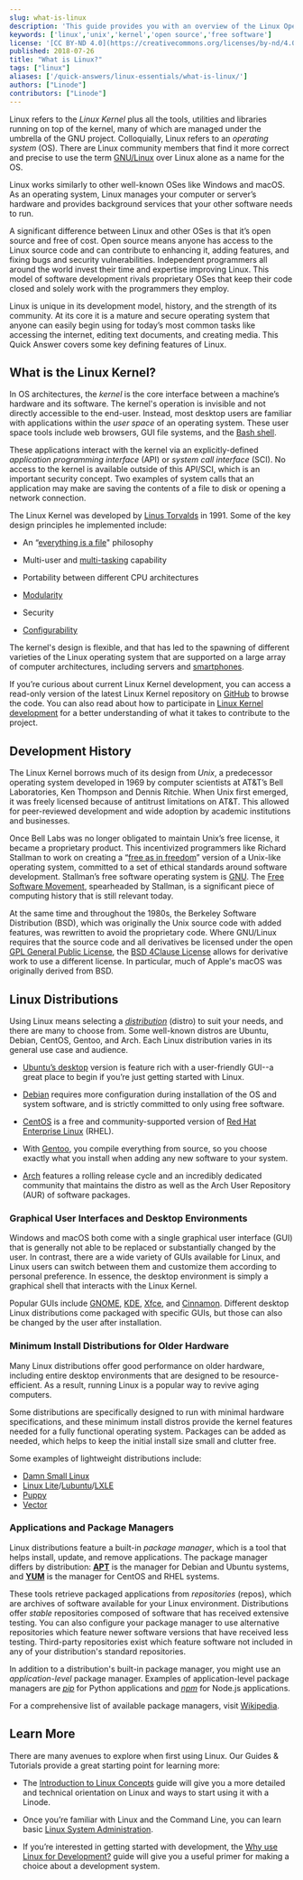 ```yaml
---
slug: what-is-linux
description: 'This guide provides you with an overview of the Linux Operating System, including details about its history, the Kernel, development models, lifecycles, and more.'
keywords: ['linux','unix','kernel','open source','free software']
license: '[CC BY-ND 4.0](https://creativecommons.org/licenses/by-nd/4.0)'
published: 2018-07-26
title: "What is Linux?"
tags: ["linux"]
aliases: ['/quick-answers/linux-essentials/what-is-linux/']
authors: ["Linode"]
contributors: ["Linode"]
---
```


Linux refers to the *Linux Kernel* plus all the tools, utilities and libraries running on top of the kernel, many of which are managed under the umbrella of the GNU project. Colloquially, Linux refers to an *operating system* (OS). There are Linux community members that find it more correct and precise to use the term [GNU/Linux](https://www.gnu.org/gnu/linux-and-gnu.en.html) over Linux alone as a name for the OS.

Linux works similarly to other well-known OSes like Windows and macOS. As an operating system, Linux manages your computer or server’s hardware and provides background services that your other software needs to run.

A significant difference between Linux and other OSes is that it’s open source and free of cost. Open source means anyone has access to the Linux source code and can contribute to enhancing it, adding features, and fixing bugs and security vulnerabilities. Independent programmers all around the world invest their time and expertise improving Linux. This model of software development rivals proprietary OSes that keep their code closed and solely work with the programmers they employ.

Linux is unique in its development model, history, and the strength of its community. At its core it is a mature and secure operating system that anyone can easily begin using for today’s most common tasks like accessing the internet, editing text documents, and creating media. This Quick Answer covers some key defining features of Linux.

## What is the Linux Kernel?

In OS architectures, the *kernel* is the core interface between a machine’s hardware and its software. The kernel's operation is invisible and not directly accessible to the end-user. Instead, most desktop users are familiar with applications within the *user space* of an operating system. These user space tools include web browsers, GUI file systems, and the [Bash shell](https://en.wikipedia.org/wiki/Bash_(Unix_shell)).

These applications interact with the kernel via an explicitly-defined *application programming interface* (API) or *system call interface* (SCI). No access to the kernel is available outside of this API/SCI, which is an important security concept. Two examples of system calls that an application may make are saving the contents of a file to disk or opening a network connection.

The Linux Kernel was developed by [Linus Torvalds](https://en.wikipedia.org/wiki/Linus_Torvalds) in 1991. Some of the key design principles he implemented include:

-   An “[everything is a file](https://en.wikipedia.org/wiki/Everything_is_a_file)" philosophy

-   Multi-user and [multi-tasking](http://www.linfo.org/multitasking.html) capability

-   Portability between different CPU architectures

-   [Modularity](http://www.tldp.org/HOWTO/Module-HOWTO/x73.html)

-   Security

-   [Configurability](https://en.wikipedia.org/wiki/Sysctl)

The kernel's design is flexible, and that has led to the spawning of different varieties of the Linux operating system that are supported on a large array of computer architectures, including servers and [smartphones](https://en.wikipedia.org/wiki/Android_(operating_system)#Linux_kernel).

If you’re curious about current Linux Kernel development, you can access a read-only version of the latest Linux Kernel repository on [GitHub](https://github.com/torvalds/linux/) to browse the code. You can also read about how to participate in [Linux Kernel development](https://www.kernel.org/doc/html/v4.13/process/howto.html) for a better understanding of what it takes to contribute to the project.

## Development History

The Linux Kernel borrows much of its design from *Unix*, a predecessor operating system developed in 1969 by computer scientists at AT&T’s Bell Laboratories, Ken Thompson and Dennis Ritchie. When Unix first emerged, it was freely licensed because of antitrust limitations on AT&T. This allowed for peer-reviewed development and wide adoption by academic institutions and businesses.

Once Bell Labs was no longer obligated to maintain Unix’s free license, it became a proprietary product. This incentivized programmers like Richard Stallman to work on creating a “[free as in freedom](https://www.gnu.org/philosophy/free-sw.en.html)” version of a Unix-like operating system, committed to a set of ethical standards around software development. Stallman’s free software operating system is [GNU](https://www.gnu.org/). The [Free Software Movement](https://www.gnu.org/philosophy/free-software-intro.en.html), spearheaded by Stallman, is a significant piece of computing history that is still relevant today.

At the same time and throughout the 1980s, the Berkeley Software Distribution (BSD), which was originally the Unix source code with added features, was rewritten to avoid the proprietary code. Where GNU/Linux requires that the source code and all derivatives be licensed under the open [GPL General Public License](https://www.gnu.org/licenses/licenses.html), the [BSD 4Clause License](https://directory.fsf.org/wiki/License:BSD_4Clause) allows for derivative work to use a different license. In particular, much of Apple's macOS was originally derived from BSD.

## Linux Distributions

Using Linux means selecting a [*distribution*](https://en.wikipedia.org/wiki/Linux_distribution) (distro) to suit your needs, and there are many to choose from. Some well-known distros are Ubuntu, Debian, CentOS, Gentoo, and Arch. Each Linux distribution varies in its general use case and audience.

* [Ubuntu’s desktop](https://www.ubuntu.com/desktop) version is feature rich with a user-friendly GUI--a great place to begin if you’re just getting started with Linux.

* [Debian](https://www.debian.org/) requires more configuration during installation of the OS and system software, and is strictly committed to only using free software.

* [CentOS](https://www.centos.org/) is a free and community-supported version of [Red Hat Enterprise Linux](https://en.wikipedia.org/wiki/Red_Hat_Enterprise_Linux) (RHEL).

* With [Gentoo](https://www.gentoo.org/get-started/), you compile everything from source, so you choose exactly what you install when adding any new software to your system.

* [Arch](https://www.archlinux.org/) features a rolling release cycle and an incredibly dedicated community that maintains the distro as well as the Arch User Repository (AUR) of software packages.

### Graphical User Interfaces and Desktop Environments

Windows and macOS both come with a single graphical user interface (GUI) that is generally not able to be replaced or substantially changed by the user. In contrast, there are a wide variety of GUIs available for Linux, and Linux users can switch between them and customize them according to personal preference. In essence, the desktop environment is simply a graphical shell that interacts with the Linux Kernel.

Popular GUIs include [GNOME](https://www.gnome.org/), [KDE](https://www.kde.org/plasma-desktop.php), [Xfce](https://xfce.org/), and [Cinnamon](https://en.wikipedia.org/wiki/Cinnamon_(software)). Different desktop Linux distributions come packaged with specific GUIs, but those can also be changed by the user after installation.

### Minimum Install Distributions for Older Hardware

Many Linux distributions offer good performance on older hardware, including entire desktop environments that are designed to be resource-efficient. As a result, running Linux is a popular way to revive aging computers.

Some distributions are specifically designed to run with minimal hardware specifications, and these minimum install distros provide the kernel features needed for a fully functional operating system. Packages can be added as needed, which helps to keep the initial install size small and clutter free.

Some examples of lightweight distributions include:

* [Damn Small Linux](http://www.damnsmalllinux.org/)
* [Linux Lite](https://www.linuxliteos.com/)/[Lubuntu](https://lubuntu.me/)/[LXLE](http://www.lxle.net/)
* [Puppy](http://puppylinux.com/)
* [Vector](http://vectorlinux.com/)

### Applications and Package Managers

Linux distributions feature a built-in *package manager*, which is a tool that helps install, update, and remove applications. The package manager differs by distribution: [**APT**](https://en.wikipedia.org/wiki/APT_(Debian)) is the manager for Debian and Ubuntu systems, and [**YUM**](https://en.wikipedia.org/wiki/Yum_(software)) is the manager for CentOS and RHEL systems.

These tools retrieve packaged applications from *repositories* (repos), which are archives of software available for your Linux environment. Distributions offer *stable* repositories composed of software that has received extensive testing. You can also configure your package manager to use alternative repositories which feature newer software versions that have received less testing. Third-party repositories exist which feature software not included in any of your distribution's standard repositories.

In addition to a distribution's built-in package manager, you might use an *application-level* package manager. Examples of application-level package managers are [*pip*](https://pypi.org/project/pip/) for Python applications and [*npm*](https://www.npmjs.com/) for Node.js applications.

For a comprehensive list of available package managers, visit [Wikipedia](https://en.wikipedia.org/wiki/List_of_software_package_management_systems).

## Learn More

There are many avenues to explore when first using Linux. Our Guides & Tutorials provide a great starting point for learning more:

- The [Introduction to Linux Concepts](/docs/guides/introduction-to-linux-concepts/) guide will give you a more detailed and technical orientation on Linux and ways to start using it with a Linode.

- Once you’re familiar with Linux and the Command Line, you can learn basic [Linux System Administration](/docs/guides/linux-system-administration-basics/).

- If you’re interested in getting started with development, the [Why use Linux for Development?](/docs/guides/why-use-linux-for-development/) guide will give you a useful primer for making a choice about a development system.
